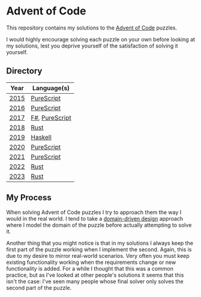 # Advent of Code

This repository contains my solutions to the [Advent of Code](https://adventofcode.com/) puzzles.

I would highly encourage solving each puzzle on your own before looking at my solutions, lest you deprive yourself of the satisfaction of solving it yourself.

## Directory

| Year           | Language(s)                                          |
| -------------- | ---------------------------------------------------- |
| [2015](./2015) | [PureScript](./2015/purescript)                      |
| [2016](./2016) | [PureScript](./2016/purescript)                      |
| [2017](./2017) | [F#](./2017/fsharp), [PureScript](./2017/purescript) |
| [2018](./2018) | [Rust](./2018/rust)                                  |
| [2019](./2019) | [Haskell](./2019/haskell)                            |
| [2020](./2020) | [PureScript](./2020/purescript)                      |
| [2021](./2021) | [PureScript](./2021/purescript)                      |
| [2022](./2022) | [Rust](./2022/rust)                                  |
| [2023](./2023) | [Rust](./2023/rust)                                  |

## My Process

When solving Advent of Code puzzles I try to approach them the way I would in the real world. I tend to take a [domain-driven design](https://en.wikipedia.org/wiki/Domain-driven_design) approach where I model the domain of the puzzle before actually attempting to solve it.

Another thing that you might notice is that in my solutions I always keep the first part of the puzzle working when I implement the second. Again, this is due to my desire to mirror real-world scenarios. Very often you must keep existing functionality working when the requirements change or new functionality is added. For a while I thought that this was a common practice, but as I've looked at other people's solutions it seems that this isn't the case: I've seen many people whose final solver only solves the second part of the puzzle.
